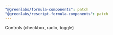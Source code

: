 ```yaml
---
"@greenlabs/formula-components": patch
"@greenlabs/rescript-formula-components": patch
---
```


Controls (checkbox, radio, toggle)
